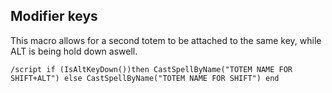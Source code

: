 ## Modifier keys
This macro allows for a second totem to be attached to the same key, while ALT is being hold down aswell.
```
/script if (IsAltKeyDown())then CastSpellByName("TOTEM NAME FOR SHIFT+ALT") else CastSpellByName("TOTEM NAME FOR SHIFT") end
```